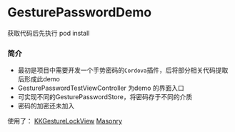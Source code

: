 # GesturePasswordDemo


获取代码后先执行 pod install

### 简介
- 最初是项目中需要开发一个手势密码的`Cordova`插件，后将部分相关代码提取后形成此demo
- GesturePasswordTestViewController 为demo 的界面入口
- 可实现不同的GesturePasswordStore，将密码存于不同的介质
- 密码的加密还未加入


使用了：
[KKGestureLockView](https://github.com/kejinlu/KKGestureLockView)
[Masonry](https://github.com/SnapKit/Masonry)
